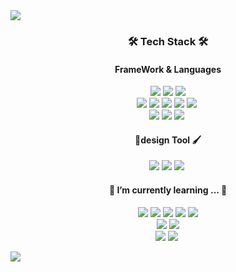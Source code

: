 <!-- 헤더작성 -->
<img src="https://capsule-render.vercel.app/api?type=waving&color=0:83a4d4,100:b6fbff&height=300&section=header&text=sera%20Park&fontColor=FFFFFF&fontSize=70&fontAlignY=40&desc=wantTobeFullStackDeveloper&descSize=20&animation=twinkling" />
<h3 align="center"> 🛠️ Tech Stack 🛠️</h3>
<!--프레임 워크관련-->
<h4 align="center">  FrameWork & Languages</h4>
<p align="center">
  <img src="https://img.shields.io/badge/JAVA-007396?style=flat&logo=Java&logoColor=white"/>&nbsp;<img src="https://img.shields.io/badge/Python-3766AB??style=flat&logo=Python&logoColor=white"/>&nbsp;<img src="https://img.shields.io/badge/C-A8B9CC?style=flat&logo=C&logoColor=white"/><br>
  <img src="https://img.shields.io/badge/HTML5-E34F26?style=flat&logo=HTML5&logoColor=white"/>&nbsp;<img src="https://img.shields.io/badge/CSS3-1572B6?style=flat&logo=CSS3&logoColor=white"/>&nbsp;<img src="https://img.shields.io/badge/JS-F7DF1E?style=flat&logo=JavaScript&logoColor=white"/>&nbsp;<img src="https://img.shields.io/badge/SQLite-003B57?style=flat&logo=SQLite&logoColor=white"/>&nbsp;<img src="https://img.shields.io/badge/Thymeleaf-005F0F?style=flat&logo=Thymeleaf&logoColor=white"/>&nbsp;<br>
  <img src="https://img.shields.io/badge/Android-3DDC84?style=flat&logo=Android Studio&logoColor=white"/>&nbsp;<img src="https://img.shields.io/badge/Spring-6DB33F?style=flat&logo=Spring&logoColor=white"/>&nbsp;<img src="https://img.shields.io/badge/Arduino-00979D?style=flat&logo=Arduino&logoColor=white"/>&nbsp;
</p>

<!--디자인 툴 관련-->
<h4 align="center">  🎨design Tool 🖌️</h4>
<p align="center">
  <img src="https://img.shields.io/badge/Photoshop-2FA3F7?style=flat&logo=Adobe Photoshop&logoColor=white"/>&nbsp;<img src="https://img.shields.io/badge/Illustrator-f79500?style=flat&logo=Adobe Illustrator&logoColor=white"/>&nbsp;<img src="https://img.shields.io/badge/Adobe XD-F725B8?style=flat&logo=Adobe XD&logoColor=white"/>&nbsp;
  </p>
  
<!--배우고 있는...-->
<h4 align="center"> 🌱 I’m currently learning ... 🌱</h4>
<p align="center">  
  <img src="https://img.shields.io/badge/Node.js-339933?style=flat&logo=Node.js&logoColor=white"/>&nbsp;<img src="https://img.shields.io/badge/flask-000000?style=flat&logo=flask&logoColor=white"/>&nbsp;<img src="https://img.shields.io/badge/npm-CB3837?style=flat&logo=npm&logoColor=white"/>&nbsp;<img src="https://img.shields.io/badge/AWS-FF9900?style=flat&logo=Amazon AWS&logoColor=white"/>&nbsp;<img src="https://img.shields.io/badge/Firebase-FFCA28?style=flat&logo=Firebase&logoColor=white"/><br>
  <img src="https://img.shields.io/badge/DynamoDB-4053D6?style=flat&logo=Amazon DynamoDB&logoColor=white"/>&nbsp;<img src="https://img.shields.io/badge/MongoDB-47A248?style=flat&logo=MongoDB&logoColor=white"/><br>
  <img src="https://img.shields.io/badge/React-61DAFB?style=flat&logo=React&logoColor=white"/>&nbsp;<img src="https://img.shields.io/badge/Spark-E25A1C?style=flat&logo=Apache Spark&logoColor=white"/>&nbsp;
</p>

<!--푸터작성-->
<img src="https://capsule-render.vercel.app/api?type=waving&color=0:83a4d4,100:b6fbff&height=100&section=footer&animation=twinkling" />

<!--
**hiereit/hiereit** is a ✨ _special_ ✨ repository because its `README.md` (this file) appears on your GitHub profile.


[![Top Langs](https://github-readme-stats.vercel.app/api/top-langs/?username=hiereit&layout=compact)](https://github.com/hiereit)
[![willianrod's wakatime stats](https://github-readme-stats.vercel.app/api/wakatime?username=willianrod)](https://github.com/anuraghazra/github-readme-stats)
Here are some ideas to get you started:

- 🔭 I’m currently working on ...
- 🌱 I’m currently learning ...
- 👯 I’m looking to collaborate on ...
- 🤔 I’m looking for help with ...
- 💬 Ask me about ...
- 📫 How to reach me: ...
- 😄 Pronouns: ...
- ⚡ Fun fact: ...

-->

<!-- <h4 align="center"> :octocat: git :octocat:</h4>
<p align="center">
<img src="https://img.shields.io/badge/Git-F05032?style=flat&logo=Git&logoColor=white"/>&nbsp;<img src="https://img.shields.io/badge/GitHub-181717?style=flat&logo=GitHub&logoColor=white"/>&nbsp;<img src="https://img.shields.io/badge/GitLab-FCA121?style=flat&logo=GitLab&logoColor=white"/>
</p> -->
<!--생산성도구-->
<!-- <p align="center">
<img src="https://img.shields.io/badge/Notion-000000?style=flat&logo=Notion&logoColor=white"/>&nbsp;
<img src="https://img.shields.io/badge/Slack-4A154B?style=flat&logo=Slack&logoColor=white"/>&nbsp;
</p> -->

<!--ETC-->
<!-- <p align="center">
<img src="https://img.shields.io/badge/PyCharm-000000?style=flat&logo=PyCharm&logoColor=white"/>&nbsp;<img src="https://img.shields.io/badge/JetBrains-000000?style=flat&logo=JetBrains&logoColor=white"/>&nbsp;<img src="https://img.shields.io/badge/Anaconda-44A833?style=flat&logo=Anaconda&logoColor=white"/>&nbsp;<img src="https://img.shields.io/badge/Jupyter-F37626?style=flat&logo=Jupyter&logoColor=white"/>&nbsp;<img src="https://img.shields.io/badge/TensorFlow-FF6F00?style=flat&logo=TensorFlow&logoColor=white"/><br><img src="https://img.shields.io/badge/Visual Studio Code-007ACC?style=flat&logo=Visual Studio Code&logoColor=white"/>&nbsp;<img src="https://img.shields.io/badge/Visual Studio-5C2D91?style=flat&logo=Visual Studio&logoColor=white"/>&nbsp;<img src="https://img.shields.io/badge/CentOS-262577?style=flat&logo=CentOS&logoColor=white"/>&nbsp;<img src="https://img.shields.io/badge/Linux-FCC624?style=flat&logo=Linux&logoColor=white"/>
  <br><img src="https://img.shields.io/badge/Eclipse IDE-2C2255?style=flat&logo=Eclipse IDE&logoColor=white"/>&nbsp;<img src="https://img.shields.io/badge/Spring Boot-6DB33F?style=flat&logo=Spring Boot&logoColor=white"/>&nbsp;<img src="https://img.shields.io/badge/Bootstrap-7952B3?style=flat&logo=Bootstrap&logoColor=white"/>&nbsp;<img src="https://img.shields.io/badge/Raspberry Pi-A22846?style=flat&logo=Raspberry Pi&logoColor=white"/>&nbsp;<img src="https://img.shields.io/badge/Atom-66595C?style=flat&logo=Atom&logoColor=white"/>&nbsp; -->
<!--서버관련..-->
<!-- <img src="https://img.shields.io/badge/Apache-D22128?style=flat&logo=Apache&logoColor=white"/>&nbsp;<img src="https://img.shields.io/badge/Maven-C71A36?style=flat&logo=Apache Maven&logoColor=white"/>&nbsp;<img src="https://img.shields.io/badge/Tomcat-F8DC75?style=flat&logo=Apache Tomcat&logoColor=white"/>&nbsp;<img src="https://img.shields.io/badge/Oracle-F80000?style=flat&logo=Oracle&logoColor=white"/>
</p> -->
